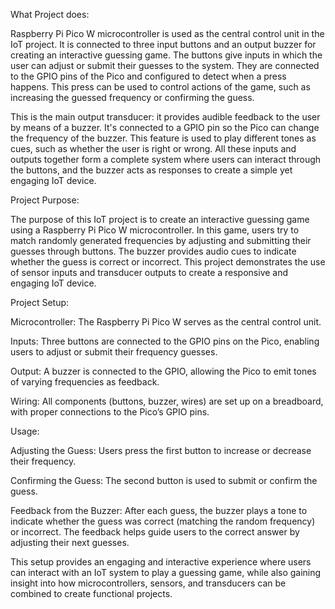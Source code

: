 What Project does: 

Raspberry Pi Pico W microcontroller is used as the central control unit in the IoT project. It is connected to three input buttons and an output buzzer for creating an interactive guessing game. The buttons give inputs in which the user can adjust or submit their guesses to the system. They are connected to the GPIO pins of the Pico and configured to detect when a press happens. This press can be used to control actions of the game, such as increasing the guessed frequency or confirming the guess. 
 
This is the main output transducer: it provides audible feedback to the user by means of a buzzer. It's connected to a GPIO pin so the Pico can change the frequency of the buzzer. This feature is used to play different tones as cues, such as whether the user is right or wrong. All these inputs and outputs together form a complete system where users can interact through the buttons, and the buzzer acts as responses to create a simple yet engaging IoT device. 

Project Purpose: 

The purpose of this IoT project is to create an interactive guessing game using a Raspberry Pi Pico W microcontroller. In this game, users try to match randomly generated frequencies by adjusting and submitting their guesses through buttons. The buzzer provides audio cues to indicate whether the guess is correct or incorrect. This project demonstrates the use of sensor inputs and transducer outputs to create a responsive and engaging IoT device. 

Project Setup: 

Microcontroller: The Raspberry Pi Pico W serves as the central control unit. 

Inputs: Three buttons are connected to the GPIO pins on the Pico, enabling users to adjust or submit their frequency guesses. 

Output: A buzzer is connected to the GPIO, allowing the Pico to emit tones of varying frequencies as feedback. 

Wiring: All components (buttons, buzzer, wires) are set up on a breadboard, with proper connections to the Pico’s GPIO pins. 

Usage: 

Adjusting the Guess: Users press the first button to increase or decrease their frequency. 

Confirming the Guess: The second button is used to submit or confirm the guess. 

Feedback from the Buzzer: After each guess, the buzzer plays a tone to indicate whether the guess was correct (matching the random frequency) or incorrect. The feedback helps guide users to the correct answer by adjusting their next guesses. 

This setup provides an engaging and interactive experience where users can interact with an IoT system to play a guessing game, while also gaining insight into how microcontrollers, sensors, and transducers can be combined to create functional projects. 

